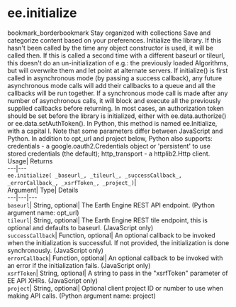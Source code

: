  
#  ee.initialize
bookmark_borderbookmark Stay organized with collections  Save and categorize content based on your preferences. 
Initialize the library. If this hasn't been called by the time any object constructor is used, it will be called then. If this is called a second time with a different baseurl or tileurl, this doesn't do an un-initialization of e.g.: the previously loaded Algorithms, but will overwrite them and let point at alternate servers. 
If initialize() is first called in asynchronous mode (by passing a success callback), any future asynchronous mode calls will add their callbacks to a queue and all the callbacks will be run together.
If a synchronous mode call is made after any number of asynchronous calls, it will block and execute all the previously supplied callbacks before returning.
In most cases, an authorization token should be set before the library is initialized, either with ee.data.authorize() or ee.data.setAuthToken().
In Python, this method is named ee.Initialize, with a capital I. Note that some parameters differ between JavaScript and Python. In addition to opt_url and project below, Python also supports: credentials - a google.oauth2.Credentials object or 'persistent' to use stored credentials (the default); http_transport - a httplib2.Http client.
Usage| Returns  
---|---  
`ee.initialize( _baseurl_, _tileurl_, _successCallback_, _errorCallback_, _xsrfToken_, _project_)`|   
Argument|  Type| Details  
---|---|---  
`baseurl`| String, optional| The Earth Engine REST API endpoint. (Python argument name: opt_url)  
`tileurl`| String, optional| The Earth Engine REST tile endpoint, this is optional and defaults to baseurl. (JavaScript only)  
`successCallback`| Function, optional| An optional callback to be invoked when the initialization is successful. If not provided, the initialization is done synchronously. (JavaScript only)  
`errorCallback`| Function, optional| An optional callback to be invoked with an error if the initialization fails. (JavaScript only)  
`xsrfToken`| String, optional| A string to pass in the "xsrfToken" parameter of EE API XHRs. (JavaScript only)  
`project`| String, optional| Optional client project ID or number to use when making API calls. (Python argument name: project)  
